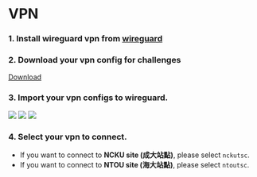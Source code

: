 </div>
<div class="jumbotron">
    <div class="container">
      <h1>
        VPN
      </h1>
    </div>
</div>

<div class="container">

### 1. Install wireguard vpn from [wireguard](https://www.wireguard.com/)
  
### 2. Download your vpn config for challenges
<!--input class="btn btn-primary px-4" id="_vpndownload" name="_vpndownload" type="submit" value="Download"-->
<a href="/plugins/wireguard/download" class="btn btn-primary px-4" download="vpnconfig.zip">Download</a>

### 3. Import your vpn configs to wireguard.
  
![](/plugins/wireguard/assets/import01.png)
![](/plugins/wireguard/assets/import02.png)
![](/plugins/wireguard/assets/import03.png)
  
### 4. Select your vpn to connect. 
  
- If you want to connect to **NCKU site (成大站點)**, please select `nckutsc`. 
- If you want to connect to **NTOU site (海大站點)**, please select `ntoutsc`.
  
</div>
